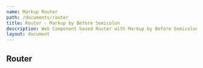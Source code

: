 ```yaml
---
name: Markup Router
path: /documents/router
title: Router - Markup by Before Semicolon
description: Web Component based Router with Markup by Before Semicolon
layout: document
---
```


## Router
